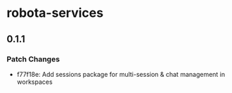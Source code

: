 # robota-services

## 0.1.1

### Patch Changes

- f77f18e: Add sessions package for multi-session & chat management in workspaces
